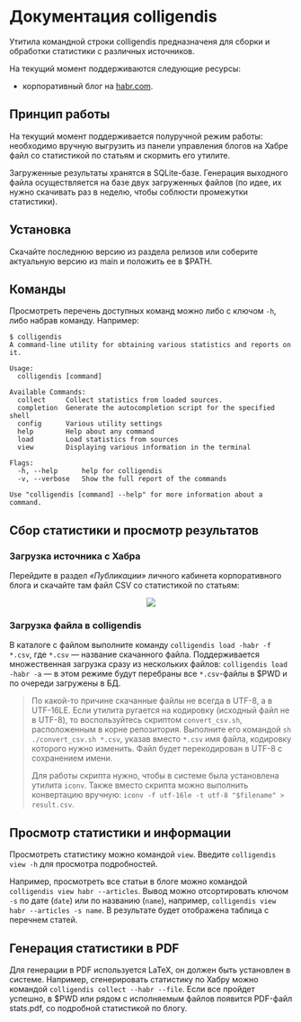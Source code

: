 # Документация colligendis

Утитила командной строки colligendis предназначеня для сборки и обработки статистики с различных источников.

На текущий момент поддерживаются следующие ресурсы:
- корпоративный блог на [habr.com](https://habr.com).

## Принцип работы

На текущий момент поддерживается полуручной режим работы: необходимо вручную выгрузить из панели управления блогов на Хабре файл со статистикой по статьям и скормить его утилите.

Загруженные результаты хранятся в SQLite-базе. Генерация выходного файла осуществляется на базе двух загруженных файлов (по идее, их нужно скачивать раз в неделю, чтобы соблюсти промежутки статистики).

## Установка

Скачайте последнюю версию из раздела релизов или соберите актуальную версию из main и положить ее в $PATH.

## Команды

Просмотреть перечень доступных команд можно либо с ключом `-h`, либо набрав команду. Например:
```shell
$ colligendis 
A command-line utility for obtaining various statistics and reports on it.

Usage:
  colligendis [command]

Available Commands:
  collect     Сollect statistics from loaded sources.
  completion  Generate the autocompletion script for the specified shell
  config      Various utility settings
  help        Help about any command
  load        Load statistics from sources
  view        Displaying various information in the terminal

Flags:
  -h, --help      help for colligendis
  -v, --verbose   Show the full report of the commands

Use "colligendis [command] --help" for more information about a command.
```

## Сбор статистики и просмотр результатов

### Загрузка источника с Хабра

Перейдите в раздел _«Публикации»_ личного кабинета корпоративного блога и скачайте там файл CSV со статистикой по статьям:
<p align="center">
  <img src="./images/habr_get_stats.png">
</p>

### Загрузка файла в colligendis

В каталоге с файлом выполните команду `colligendis load -habr -f *.csv`, где `*.csv` — название скачанного файла. Поддерживается множественная загрузка сразу из нескольких файлов: `colligendis load -habr -a` — в этом режиме будут перебраны все `*.csv`-файлы в $PWD и по очереди загружены в БД.

> По какой-то причине скачанные файлы не всегда в UTF-8, а в UTF-16LE. Если утилита ругается на кодировку (исходный файл не в UTF-8), то воспользуйтесь скриптом `convert_csv.sh`, расположенным в корне репозитория. Выполните его командой `sh ./convert_csv.sh *.csv`, указав вместо `*.csv` имя файла, кодировку которого нужно изменить. Файл будет перекодирован в UTF-8 с сохранением имени.
>
> Для работы скрипта нужно, чтобы в системе была установлена утилита `iconv`. Также вместо скрипта можно выполнить конвертацию вручную: `iconv -f utf-16le -t utf-8 "$filename" > result.csv`.

## Просмотр статистики и информации

Просмотреть статистику можно командой `view`. Введите `colligendis view -h` для просмотра подробностей.

Например, просмотреть все статьи в блоге можно командой `colligendis view habr --articles`. Вывод можно отсортировать ключом `-s` по дате (`date`) или по названию (`name`), например, `colligendis view habr --articles -s name`.  В результате будет отображена таблица с перечнем статей.

## Генерация статистики в PDF

Для генерации в PDF используется LaTeX, он должен быть установлен в системе. Например, сгенерировать статистику по Хабру можно командой `colligendis collect --habr --file`. Если все пройдет успешно, в $PWD или рядом с исполняемым файлов появится PDF-файл stats.pdf, со подробной статистикой по блогу.

